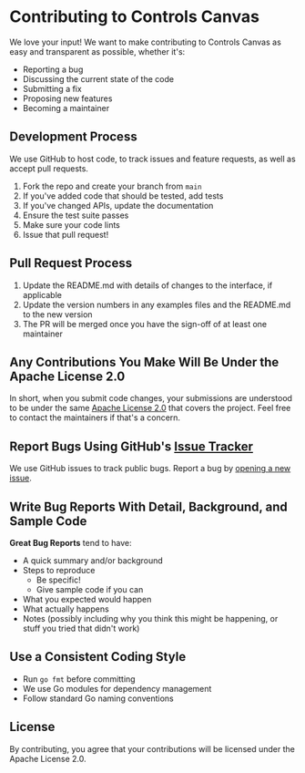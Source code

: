 # Contributing to Controls Canvas

We love your input! We want to make contributing to Controls Canvas as easy and transparent as possible, whether it's:

- Reporting a bug
- Discussing the current state of the code
- Submitting a fix
- Proposing new features
- Becoming a maintainer

## Development Process

We use GitHub to host code, to track issues and feature requests, as well as accept pull requests.

1. Fork the repo and create your branch from `main`
2. If you've added code that should be tested, add tests
3. If you've changed APIs, update the documentation
4. Ensure the test suite passes
5. Make sure your code lints
6. Issue that pull request!

## Pull Request Process

1. Update the README.md with details of changes to the interface, if applicable
2. Update the version numbers in any examples files and the README.md to the new version
3. The PR will be merged once you have the sign-off of at least one maintainer

## Any Contributions You Make Will Be Under the Apache License 2.0

In short, when you submit code changes, your submissions are understood to be under the same [Apache License 2.0](LICENSE) that covers the project. Feel free to contact the maintainers if that's a concern.

## Report Bugs Using GitHub's [Issue Tracker](https://github.com/revanite-io/controls-canvas/issues)

We use GitHub issues to track public bugs. Report a bug by [opening a new issue](https://github.com/revanite-io/controls-canvas/issues/new).

## Write Bug Reports With Detail, Background, and Sample Code

**Great Bug Reports** tend to have:

- A quick summary and/or background
- Steps to reproduce
  - Be specific!
  - Give sample code if you can
- What you expected would happen
- What actually happens
- Notes (possibly including why you think this might be happening, or stuff you tried that didn't work)

## Use a Consistent Coding Style

* Run `go fmt` before committing
* We use Go modules for dependency management
* Follow standard Go naming conventions

## License

By contributing, you agree that your contributions will be licensed under the Apache License 2.0. 
